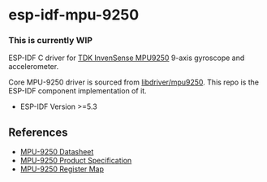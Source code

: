 # esp-idf-mpu-9250

### This is currently WIP

ESP-IDF C driver for [TDK InvenSense MPU9250](https://invensense.tdk.com/products/motion-tracking/9-axis/mpu-9250/) 9-axis gyroscope and accelerometer.

Core MPU-9250 driver is sourced from [libdriver/mpu9250](https://github.com/libdriver/mpu9250). This repo is the ESP-IDF
component implementation of it.

* ESP-IDF Version >=5.3

## References
* [MPU-9250 Datasheet](https://invensense.tdk.com/download-pdf/icm-42370-p-datasheet/)
* [MPU-9250 Product Specification](https://invensense.tdk.com/wp-content/uploads/2015/02/PS-MPU-9250A-01-v1.1.pdf)
* [MPU-9250 Register Map](https://invensense.tdk.com/download-pdf/mpu-9250-register-map/)